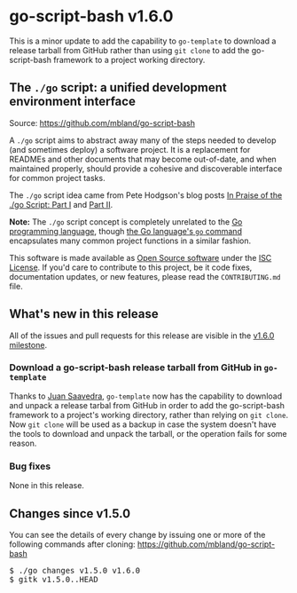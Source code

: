 # go-script-bash v1.6.0

This is a minor update to add the capability to `go-template` to download a release tarball from GitHub rather than using `git clone` to add the go-script-bash framework to a project working directory.

## The `./go` script: a unified development environment interface

Source: https://github.com/mbland/go-script-bash

A `./go` script aims to abstract away many of the steps needed to develop (and sometimes deploy) a software project. It is a replacement for READMEs and other documents that may become out-of-date, and when maintained properly, should provide a cohesive and discoverable interface for common project tasks.

The `./go` script idea came from Pete Hodgson's blog posts [In Praise of the ./go Script: Part I][hodg-1] and [Part II][hodg-2].

[hodg-1]: https://www.thoughtworks.com/insights/blog/praise-go-script-part-i
[hodg-2]: https://www.thoughtworks.com/insights/blog/praise-go-script-part-ii

**Note:** The `./go` script concept is completely unrelated to the [Go programming language][golang], though [the Go language's `go` command][golang-cmd] encapsulates many common project functions in a similar fashion.

[golang]:     https://golang.org
[golang-cmd]: https://golang.org/cmd/go/

This software is made available as [Open Source software][oss-def] under the [ISC License][]. If you'd care to contribute to this project, be it code fixes, documentation updates, or new features, please read the `CONTRIBUTING.md` file.

[oss-def]:     https://opensource.org/osd-annotated
[isc license]: https://www.isc.org/downloads/software-support-policy/isc-license/

## What's new in this release

All of the issues and pull requests for this release are visible in the [v1.6.0 milestone][].

[v1.6.0 milestone]: https://github.com/mbland/go-script-bash/milestone/4?closed=1

### Download a go-script-bash release tarball from GitHub in `go-template`

Thanks to [Juan Saavedra][elpaquete], `go-template` now has the capability to download and unpack a release tarbal from GitHub in order to add the go-script-bash framework to a project's working directory, rather than relying on `git clone`. Now `git clone` will be used as a backup in case the system doesn't have the tools to download and unpack the tarball, or the operation fails for some reason.

[elpaquete]: https://github.com/elpaquete

### Bug fixes

None in this release.

## Changes since v1.5.0

You can see the details of every change by issuing one or more of the following commands after cloning: https://github.com/mbland/go-script-bash

<pre>
$ ./go changes v1.5.0 v1.6.0
$ gitk v1.5.0..HEAD
</pre>
